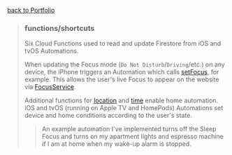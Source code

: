 [back to Portfolio](../../README.md)

> ### functions/shortcuts
> 
> Six Cloud Functions used to read and update Firestore from iOS and tvOS Automations.
> 
> When updating the Focus mode (`Do Not Disturb`/`Driving`/etc.) on any device, the iPhone triggers an Automation which calls [setFocus](focus/set.ts), for example. This allows the user's live Focus to appear on the website via [FocusService](../../libs/services/src/lib/focus.service.ts).
> 
> Additional functions for [location](location) and [time](time) enable home automation. iOS and tvOS (running on Apple TV and HomePods) Automations set device and home conditions according to the user's state.
>
> > An example automation I've implemented turns off the Sleep Focus and turns on my apartment lights and espresso machine if I am at home when my wake-up alarm is stopped.
